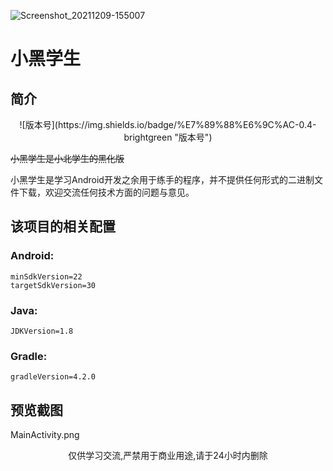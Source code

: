 ![Screenshot_20211209-155007](https://user-images.githubusercontent.com/53888453/145356888-df1333ed-703f-4740-bfc6-bd6568851e23.png)
# 小黑学生

## 简介

<center>![版本号](https://img.shields.io/badge/%E7%89%88%E6%9C%AC-0.4-brightgreen "版本号")</center>

~~小黑学生是小北学生的黑化版~~

小黑学生是学习Android开发之余用于练手的程序，并不提供任何形式的二进制文件下载，欢迎交流任何技术方面的问题与意见。

## 该项目的相关配置

### Android:

```
minSdkVersion=22
targetSdkVersion=30
```


### Java:

```
JDKVersion=1.8
```


### Gradle:

```
gradleVersion=4.2.0
```


## 预览截图
MainActivity.png
<center>仅供学习交流,严禁用于商业用途,请于24小时内删除 </center>

